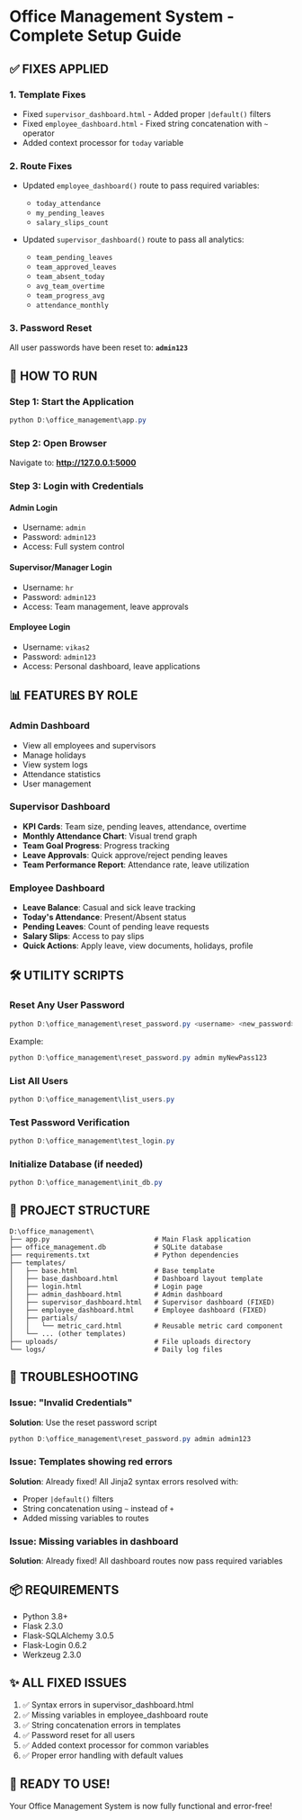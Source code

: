# Office Management System - Complete Setup Guide

## ✅ FIXES APPLIED

### 1. **Template Fixes**
- Fixed `supervisor_dashboard.html` - Added proper `|default()` filters
- Fixed `employee_dashboard.html` - Fixed string concatenation with `~` operator
- Added context processor for `today` variable

### 2. **Route Fixes**
- Updated `employee_dashboard()` route to pass required variables:
  - `today_attendance`
  - `my_pending_leaves`
  - `salary_slips_count`

- Updated `supervisor_dashboard()` route to pass all analytics:
  - `team_pending_leaves`
  - `team_approved_leaves`
  - `team_absent_today`
  - `avg_team_overtime`
  - `team_progress_avg`
  - `attendance_monthly`

### 3. **Password Reset**
All user passwords have been reset to: **`admin123`**

## 🚀 HOW TO RUN

### Step 1: Start the Application
```powershell
python D:\office_management\app.py
```

### Step 2: Open Browser
Navigate to: **http://127.0.0.1:5000**

### Step 3: Login with Credentials

#### Admin Login
- Username: `admin`
- Password: `admin123`
- Access: Full system control

#### Supervisor/Manager Login
- Username: `hr`
- Password: `admin123`
- Access: Team management, leave approvals

#### Employee Login
- Username: `vikas2`
- Password: `admin123`
- Access: Personal dashboard, leave applications

## 📊 FEATURES BY ROLE

### Admin Dashboard
- View all employees and supervisors
- Manage holidays
- View system logs
- Attendance statistics
- User management

### Supervisor Dashboard
- **KPI Cards**: Team size, pending leaves, attendance, overtime
- **Monthly Attendance Chart**: Visual trend graph
- **Team Goal Progress**: Progress tracking
- **Leave Approvals**: Quick approve/reject pending leaves
- **Team Performance Report**: Attendance rate, leave utilization

### Employee Dashboard
- **Leave Balance**: Casual and sick leave tracking
- **Today's Attendance**: Present/Absent status
- **Pending Leaves**: Count of pending leave requests
- **Salary Slips**: Access to pay slips
- **Quick Actions**: Apply leave, view documents, holidays, profile

## 🛠️ UTILITY SCRIPTS

### Reset Any User Password
```powershell
python D:\office_management\reset_password.py <username> <new_password>
```
Example:
```powershell
python D:\office_management\reset_password.py admin myNewPass123
```

### List All Users
```powershell
python D:\office_management\list_users.py
```

### Test Password Verification
```powershell
python D:\office_management\test_login.py
```

### Initialize Database (if needed)
```powershell
python D:\office_management\init_db.py
```

## 📁 PROJECT STRUCTURE

```
D:\office_management\
├── app.py                          # Main Flask application
├── office_management.db            # SQLite database
├── requirements.txt                # Python dependencies
├── templates/
│   ├── base.html                   # Base template
│   ├── base_dashboard.html         # Dashboard layout template
│   ├── login.html                  # Login page
│   ├── admin_dashboard.html        # Admin dashboard
│   ├── supervisor_dashboard.html   # Supervisor dashboard (FIXED)
│   ├── employee_dashboard.html     # Employee dashboard (FIXED)
│   ├── partials/
│   │   └── metric_card.html        # Reusable metric card component
│   └── ... (other templates)
├── uploads/                        # File uploads directory
└── logs/                           # Daily log files

```

## 🔧 TROUBLESHOOTING

### Issue: "Invalid Credentials"
**Solution**: Use the reset password script
```powershell
python D:\office_management\reset_password.py admin admin123
```

### Issue: Templates showing red errors
**Solution**: Already fixed! All Jinja2 syntax errors resolved with:
- Proper `|default()` filters
- String concatenation using `~` instead of `+`
- Added missing variables to routes

### Issue: Missing variables in dashboard
**Solution**: Already fixed! All dashboard routes now pass required variables

## 📦 REQUIREMENTS

- Python 3.8+
- Flask 2.3.0
- Flask-SQLAlchemy 3.0.5
- Flask-Login 0.6.2
- Werkzeug 2.3.0

## ✨ ALL FIXED ISSUES

1. ✅ Syntax errors in supervisor_dashboard.html
2. ✅ Missing variables in employee_dashboard route
3. ✅ String concatenation errors in templates
4. ✅ Password reset for all users
5. ✅ Added context processor for common variables
6. ✅ Proper error handling with default values

## 🎉 READY TO USE!

Your Office Management System is now fully functional and error-free!
